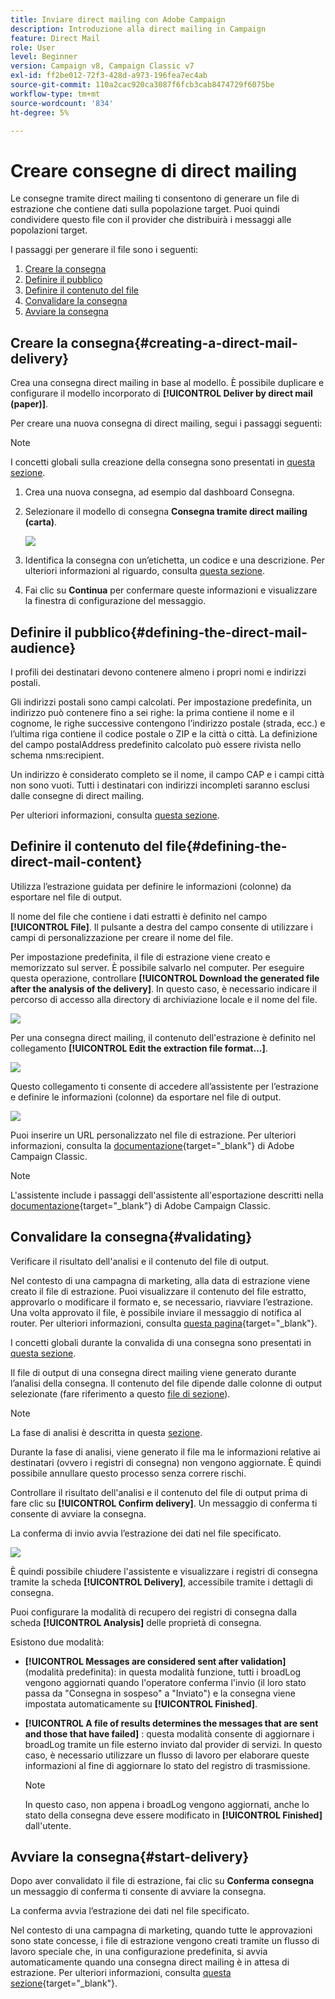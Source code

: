 ```yaml
---
title: Inviare direct mailing con Adobe Campaign
description: Introduzione alla direct mailing in Campaign
feature: Direct Mail
role: User
level: Beginner
version: Campaign v8, Campaign Classic v7
exl-id: ff2be012-72f3-428d-a973-196fea7ec4ab
source-git-commit: 110a2cac920ca3087f6fcb3cab8474729f6075be
workflow-type: tm+mt
source-wordcount: '834'
ht-degree: 5%

---
```


# Creare consegne di direct mailing

Le consegne tramite direct mailing ti consentono di generare un file di estrazione che contiene dati sulla popolazione target. Puoi quindi condividere questo file con il provider che distribuirà i messaggi alle popolazioni target.

I passaggi per generare il file sono i seguenti:

1. [Creare la consegna](#creating-a-direct-mail-delivery)
1. [Definire il pubblico](#defining-the-direct-mail-audience)
1. [Definire il contenuto del file](#defining-the-direct-mail-content)
1. [Convalidare la consegna](#validating)
1. [Avviare la consegna](#start-delivery)

## Creare la consegna{#creating-a-direct-mail-delivery}

Crea una consegna direct mailing in base al modello. È possibile duplicare e configurare il modello incorporato di **[!UICONTROL Deliver by direct mail (paper)]**.

Per creare una nuova consegna di direct mailing, segui i passaggi seguenti:

>[!NOTE]
>
>I concetti globali sulla creazione della consegna sono presentati in [questa sezione](../start/create-message.md).

1. Crea una nuova consegna, ad esempio dal dashboard Consegna.
1. Selezionare il modello di consegna **Consegna tramite direct mailing (carta)**.

   ![](assets/direct_mail.png)

1. Identifica la consegna con un’etichetta, un codice e una descrizione. Per ulteriori informazioni al riguardo, consulta [questa sezione](../start/create-message.md#create-the-delivery).
1. Fai clic su **Continua** per confermare queste informazioni e visualizzare la finestra di configurazione del messaggio.

## Definire il pubblico{#defining-the-direct-mail-audience}

I profili dei destinatari devono contenere almeno i propri nomi e indirizzi postali.

Gli indirizzi postali sono campi calcolati. Per impostazione predefinita, un indirizzo può contenere fino a sei righe: la prima contiene il nome e il cognome, le righe successive contengono l’indirizzo postale (strada, ecc.) e l’ultima riga contiene il codice postale o ZIP e la città o città. La definizione del campo postalAddress predefinito calcolato può essere rivista nello schema nms:recipient.

Un indirizzo è considerato completo se il nome, il campo CAP e i campi città non sono vuoti. Tutti i destinatari con indirizzi incompleti saranno esclusi dalle consegne di direct mailing.

Per ulteriori informazioni, consulta [questa sezione](../start/create-message.md#target-population).

## Definire il contenuto del file{#defining-the-direct-mail-content}

Utilizza l’estrazione guidata per definire le informazioni (colonne) da esportare nel file di output.

Il nome del file che contiene i dati estratti è definito nel campo **[!UICONTROL File]**. Il pulsante a destra del campo consente di utilizzare i campi di personalizzazione per creare il nome del file.

Per impostazione predefinita, il file di estrazione viene creato e memorizzato sul server. È possibile salvarlo nel computer. Per eseguire questa operazione, controllare **[!UICONTROL Download the generated file after the analysis of the delivery]**. In questo caso, è necessario indicare il percorso di accesso alla directory di archiviazione locale e il nome del file.

![](assets/s_ncs_user_mail_delivery_local_file.png)

Per una consegna direct mailing, il contenuto dell&#39;estrazione è definito nel collegamento **[!UICONTROL Edit the extraction file format...]**.

![](assets/s_ncs_user_mail_delivery_format_link.png)

Questo collegamento ti consente di accedere all’assistente per l’estrazione e definire le informazioni (colonne) da esportare nel file di output.

![](assets/s_ncs_user_mail_delivery_format_wz.png)

Puoi inserire un URL personalizzato nel file di estrazione. Per ulteriori informazioni, consulta la [documentazione](https://experienceleague.adobe.com/docs/campaign-classic/using/designing-content/web-forms/publishing-a-web-form.html){target="_blank"} di Adobe Campaign Classic.

>[!NOTE]
>
>L&#39;assistente include i passaggi dell&#39;assistente all&#39;esportazione descritti nella [documentazione](https://experienceleague.adobe.com/docs/campaign-classic/using/getting-started/importing-and-exporting-data/generic-imports-exports/executing-export-jobs.html){target="_blank"} di Adobe Campaign Classic.

## Convalidare la consegna{#validating}

Verificare il risultato dell&#39;analisi e il contenuto del file di output.

Nel contesto di una campagna di marketing, alla data di estrazione viene creato il file di estrazione. Puoi visualizzare il contenuto del file estratto, approvarlo o modificare il formato e, se necessario, riavviare l’estrazione. Una volta approvato il file, è possibile inviare il messaggio di notifica al router. Per ulteriori informazioni, consulta [questa pagina](https://experienceleague.adobe.com/docs/campaign/automation/campaign-orchestration/marketing-campaign-approval.html?lang=it){target="_blank"}.

I concetti globali durante la convalida di una consegna sono presentati in [questa sezione](../start/create-message.md#validate-the-delivery).

Il file di output di una consegna direct mailing viene generato durante l’analisi della consegna. Il contenuto del file dipende dalle colonne di output selezionate (fare riferimento a questo [file di sezione](#defining-the-direct-mail-content)).

>[!NOTE]
>
>La fase di analisi è descritta in questa [sezione](delivery-analysis.md).

Durante la fase di analisi, viene generato il file ma le informazioni relative ai destinatari (ovvero i registri di consegna) non vengono aggiornate. È quindi possibile annullare questo processo senza correre rischi.

Controllare il risultato dell&#39;analisi e il contenuto del file di output prima di fare clic su **[!UICONTROL Confirm delivery]**. Un messaggio di conferma ti consente di avviare la consegna.

La conferma di invio avvia l’estrazione dei dati nel file specificato.

![](assets/s_ncs_user_postal_del_send_confirm_postal.png)

È quindi possibile chiudere l&#39;assistente e visualizzare i registri di consegna tramite la scheda **[!UICONTROL Delivery]**, accessibile tramite i dettagli di consegna.

Puoi configurare la modalità di recupero dei registri di consegna dalla scheda **[!UICONTROL Analysis]** delle proprietà di consegna.

Esistono due modalità:

* **[!UICONTROL Messages are considered sent after validation]** (modalità predefinita): in questa modalità funzione, tutti i broadLog vengono aggiornati quando l&#39;operatore conferma l&#39;invio (il loro stato passa da &quot;Consegna in sospeso&quot; a &quot;Inviato&quot;) e la consegna viene impostata automaticamente su **[!UICONTROL Finished]**.
* **[!UICONTROL A file of results determines the messages that are sent and those that have failed]** : questa modalità consente di aggiornare i broadLog tramite un file esterno inviato dal provider di servizi. In questo caso, è necessario utilizzare un flusso di lavoro per elaborare queste informazioni al fine di aggiornare lo stato del registro di trasmissione.

  >[!NOTE]
  >
  >In questo caso, non appena i broadLog vengono aggiornati, anche lo stato della consegna deve essere modificato in **[!UICONTROL Finished]** dall&#39;utente.

## Avviare la consegna{#start-delivery}

Dopo aver convalidato il file di estrazione, fai clic su **Conferma consegna** un messaggio di conferma ti consente di avviare la consegna.

La conferma avvia l’estrazione dei dati nel file specificato.

Nel contesto di una campagna di marketing, quando tutte le approvazioni sono state concesse, i file di estrazione vengono creati tramite un flusso di lavoro speciale che, in una configurazione predefinita, si avvia automaticamente quando una consegna direct mailing è in attesa di estrazione. Per ulteriori informazioni, consulta [questa sezione](https://experienceleague.adobe.com/docs/campaign/automation/campaign-orchestration/marketing-campaign-deliveries.html?lang=it){target="_blank"}.
